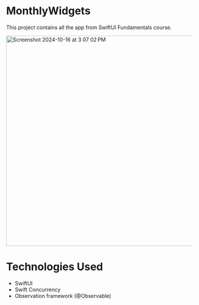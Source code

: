 # MonthlyWidgets
This project contains all the app from SwiftUI Fundamentals course.

<img width="567" alt="Screenshot 2024-10-16 at 3 07 02 PM" src="https://github.com/user-attachments/assets/60c9d05f-4064-4e41-862f-00f864629077">

# Technologies Used
* SwiftUI
* Swift Concurrency
* Observation framework (@Observable)

